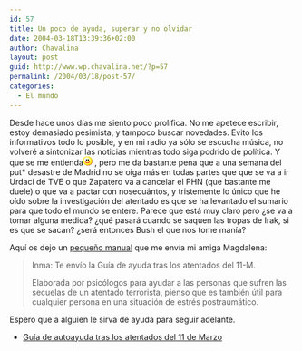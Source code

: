 ```yaml
---
id: 57
title: Un poco de ayuda, superar y no olvidar
date: 2004-03-18T13:39:36+02:00
author: Chavalina
layout: post
guid: http://www.wp.chavalina.net/?p=57
permalink: /2004/03/18/post-57/
categories:
  - El mundo
---
```

Desde hace unos d&iacute;as me siento poco prol&iacute;fica. No me apetece escribir, estoy demasiado pesimista, y tampoco buscar novedades. Evito los informativos todo lo posible, y en mi radio ya s&oacute;lo se escucha m&uacute;sica, no volver&eacute; a sintonizar las noticias mientras todo siga podrido de pol&iacute;tica. Y que se me entienda![emo](/imagenes/emoticonos/sonrisa.gif) , pero me da bastante pena que a una semana del put* desastre de Madrid no se oiga m&aacute;s en todas partes que que se va a ir Urdaci de TVE o que Zapatero va a cancelar el PHN (que bastante me duele) o que va a pactar con nosecu&aacute;ntos, y tristemente lo &uacute;nico que he o&iacute;do sobre la investigaci&oacute;n del atentado es que se ha levantado el sumario para que todo el mundo se entere. Parece que est&aacute; muy claro pero &iquest;se va a tomar alguna medida? &iquest;qu&eacute; pasar&aacute; cuando se saquen las tropas de Irak, si es que se sacan? &iquest;ser&aacute; entonces Bush el que nos tome man&iacute;a?

Aqu&iacute; os dejo un [peque&ntilde;o manual](ficheros/textos/GUIA%20AYUDA%2011%20M.doc) que me env&iacute;a mi amiga Magdalena:

> Inma: Te env&iacute;o la Gu&iacute;a de ayuda tras los atentados del 11-M. 
> 
> Elaborada por psic&oacute;logos para ayudar a las personas que sufren las secuelas de un atentado terrorista, pienso que es tambi&eacute;n &uacute;til para cualquier persona en una situaci&oacute;n de estr&eacute;s postraum&aacute;tico. 

Espero que a alguien le sirva de ayuda para seguir adelante. 

  *  [Gu&iacute;a de autoayuda tras los atentados del 11 de Marzo](ficheros/textos/GUIA%20AYUDA%2011%20M.doc)